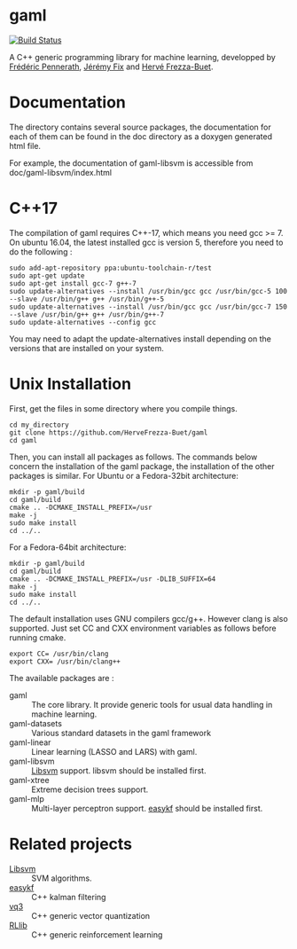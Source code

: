 # gaml

[![Build Status](https://travis-ci.org/HerveFrezza-Buet/gaml.svg?branch=master)](https://travis-ci.org/HerveFrezza-Buet/gaml)

A C++ generic programming library for machine learning, developped by <a href="https://github.com/P-Fred">Frédéric Pennerath</a>, <a href="https://github.com/jeremyfix">Jérémy Fix</a> and <a href="https://github.com/HerveFrezza-Buet">Hervé Frezza-Buet</a>.

# Documentation

The directory contains several source packages, the documentation for each of them can be found in the doc directory as a doxygen generated html file.

For example, the documentation of gaml-libsvm is accessible from doc/gaml-libsvm/index.html

# C++17

The compilation of gaml requires C++-17, which means you need gcc >= 7. On ubuntu 16.04, the latest installed gcc is version 5, therefore you need to do the following :
```
sudo add-apt-repository ppa:ubuntu-toolchain-r/test
sudo apt-get update
sudo apt-get install gcc-7 g++-7
sudo update-alternatives --install /usr/bin/gcc gcc /usr/bin/gcc-5 100 --slave /usr/bin/g++ g++ /usr/bin/g++-5
sudo update-alternatives --install /usr/bin/gcc gcc /usr/bin/gcc-7 150 --slave /usr/bin/g++ g++ /usr/bin/g++-7
sudo update-alternatives --config gcc
```

You may need to adapt the update-alternatives install depending on the versions that are installed on your system.

# Unix Installation

First, get the files in some directory where you compile things.

```
cd my_directory
git clone https://github.com/HerveFrezza-Buet/gaml
cd gaml
``` 

Then, you can install all packages as follows. The commands below concern the installation of the gaml package, the installation of the other packages is similar. 
For Ubuntu or a Fedora-32bit architecture: 

```
mkdir -p gaml/build
cd gaml/build
cmake .. -DCMAKE_INSTALL_PREFIX=/usr
make -j
sudo make install
cd ../..
```

For a Fedora-64bit architecture:

```
mkdir -p gaml/build
cd gaml/build
cmake .. -DCMAKE_INSTALL_PREFIX=/usr -DLIB_SUFFIX=64
make -j
sudo make install
cd ../..
```

The default installation uses GNU compilers gcc/g++. However clang is also supported.
Just set CC and CXX environment variables as follows before running cmake.
```
export CC= /usr/bin/clang
export CXX= /usr/bin/clang++
```

The available packages are :
<dl>
<dt>gaml</dt> <dd>The core library. It provide generic tools for usual data handling in machine learning.</dd>
<dt>gaml-datasets</dt><dd>Various standard datasets in the gaml framework</dd>
<dt>gaml-linear</dt> <dd>Linear learning (LASSO and LARS) with gaml.</dd>
<dt>gaml-libsvm</dt> <dd><a href="http://www.csie.ntu.edu.tw/~cjlin/libsvm">Libsvm</a> support. libsvm should be installed first.</dd>
<dt>gaml-xtree</dt> <dd>Extreme decision trees support.</dd>
<dt>gaml-mlp</dt> <dd>Multi-layer perceptron support. <a href="https://github.com/jeremyfix/easykf">easykf</a> should be installed first.</dd>
</dl>

# Related projects


<dl>
<dt><a href="http://www.csie.ntu.edu.tw/~cjlin/libsvm">Libsvm</a></dt> <dd>SVM algorithms.</dd>
<dt><a href="https://github.com/jeremyfix/easykf">easykf</a></dt> <dd>C++ kalman filtering</dd>
<dt><a href="https://github.com/HerveFrezza-Buet/vq3">vq3</a></dt> <dd>C++ generic vector quantization</dd>
<dt><a href="https://github.com/HerveFrezza-Buet/rllib">RLlib</a></dt> <dd>C++ generic reinforcement learning</dd>
</dl>
